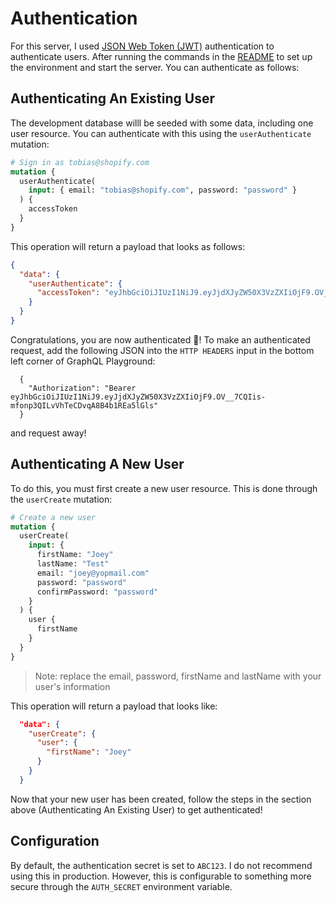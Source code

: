 # Authentication

For this server, I used [JSON Web Token (JWT)](https://jwt.io/introduction/) authentication to authenticate users. After running the commands in the [README](./README.md) to set up the environment and start the server. You can authenticate as follows:

## Authenticating An Existing User

The development database willl be seeded with some data, including one user resource. You can authenticate with this using the `userAuthenticate` mutation:

```graphql
# Sign in as tobias@shopify.com
mutation {
  userAuthenticate(
    input: { email: "tobias@shopify.com", password: "password" }
  ) {
    accessToken
  }
}
```

This operation will return a payload that looks as follows:

```json
{
  "data": {
    "userAuthenticate": {
      "accessToken": "eyJhbGciOiJIUzI1NiJ9.eyJjdXJyZW50X3VzZXIiOjF9.OV__7CQIis-mfonp3QILvVhTeCDvqA8B4b1REa5lGls"
    }
  }
}
```

Congratulations, you are now authenticated :tada:! To make an authenticated request, add the following JSON into the `HTTP HEADERS` input in the bottom left corner of GraphQL Playground:

```
  {
    "Authorization": "Bearer eyJhbGciOiJIUzI1NiJ9.eyJjdXJyZW50X3VzZXIiOjF9.OV__7CQIis-mfonp3QILvVhTeCDvqA8B4b1REa5lGls"
  }
```

and request away!

## Authenticating A New User

To do this, you must first create a new user resource. This is done through the `userCreate` mutation:

```graphql
# Create a new user
mutation {
  userCreate(
    input: {
      firstName: "Joey"
      lastName: "Test"
      email: "joey@yopmail.com"
      password: "password"
      confirmPassword: "password"
    }
  ) {
    user {
      firstName
    }
  }
}
```

> Note: replace the email, password, firstName and lastName with your user's information

This operation will return a payload that looks like:

```json
  "data": {
    "userCreate": {
      "user": {
        "firstName": "Joey"
      }
    }
  }
```

Now that your new user has been created, follow the steps in the section above (Authenticating An Existing User) to get authenticated!

## Configuration

By default, the authentication secret is set to `ABC123`. I do not recommend using this in production. However, this is configurable to something more secure through the `AUTH_SECRET` environment variable.
